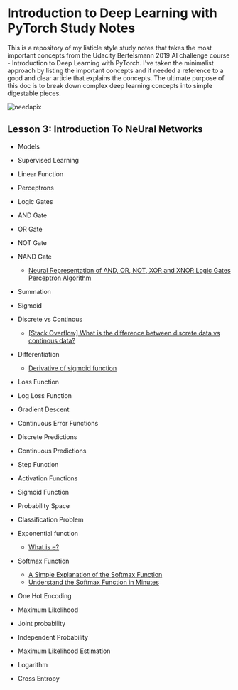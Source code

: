 # Introduction to Deep Learning with PyTorch Study Notes

This is a repository of my listicle style study notes that takes the most important concepts from the Udacity Bertelsmann 2019 AI challenge course - Introduction to Deep Learning with PyTorch. I've taken the minimalist approach by listing the important concepts and if needed a reference to a good and clear article that explains the concepts. The ultimate purpose of this doc is to break down complex deep learning concepts into simple digestable pieces. 





![needapix](https://storage.needpix.com/rsynced_images/artificial-neural-network-3501528_1280.png)

## Lesson 3: Introduction To NeUral Networks
- Models
- Supervised Learning
- Linear Function
- Perceptrons
- Logic Gates
- AND Gate
- OR Gate
- NOT Gate 
- NAND Gate

  - [Neural Representation of AND, OR, NOT, XOR and XNOR Logic Gates Perceptron Algorithm](https://medium.com/@stanleydukor/neural-representation-of-and-or-not-xor-and-xnor-logic-gates-perceptron-algorithm-b0275375fea1)
- Summation 
- Sigmoid 
- Discrete vs Continous
  - [[Stack Overflow] What is the difference between discrete data vs continous data?](https://stats.stackexchange.com/questions/206/what-is-the-difference-between-discrete-data-and-continuous-data)
- Differentiation
  - [Derivative of sigmoid function](https://math.stackexchange.com/questions/78575/derivative-of-sigmoid-function-sigma-x-frac11e-x)
- Loss Function
- Log Loss Function
- Gradient Descent
- Continuous Error Functions
- Discrete Predictions
- Continuous Predictions
- Step Function
- Activation Functions
- Sigmoid Function
- Probability Space
- Classification Problem 
- Exponential function

  - [What is e?](https://www.nde-ed.org/EducationResources/Math/Math-e.php)
- Softmax Function
  - [A Simple Explanation of the Softmax Function](https://victorzhou.com/blog/softmax/) 
  - [Understand the Softmax Function in Minutes](https://medium.com/data-science-bootcamp/understand-the-softmax-function-in-minutes-f3a59641e86d)
- One Hot Encoding 
- Maximum Likelihood
- Joint probability
- Independent Probability
- Maximum Likelihood Estimation
- Logarithm
- Cross Entropy
